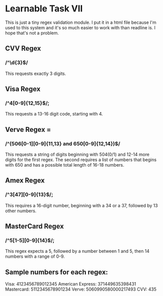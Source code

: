 # Learnable Task VII
This is just a tiny regex validation module. I put it in a html file because I'm used to this system and it's so much easier to work with than readline is.
I hope that's not a problem. 

## CVV Regex
### /^\d{3}$/
This requests exactly 3 digits.

## Visa Regex
### /^4[0-9]{12,15}$/; 
This requests a 13-16 digit code, starting with 4.

## Verve Regex = 
### /^(506[0-1][0-9]{11,13} and 650[0-9]{12,14})$/
This requests a string of digits beginning with 504(0/1) and 12-14 more digits for the first regex. 
The second requires a list of numbers that begins with 650 and has a possible total length of 16-18 numbers.

## Amex Regex 
###  /^3[47][0-9]{13}$/;
This requires a 16-digit number, beginning with a 34 or a 37, followed by 13 other numbers.

## MasterCard Regex 
### /^5[1-5][0-9]{14}$/;
This regex expects a 5, followed by a number between 1 and 5, then 14 numbers with a range of 0-9.

## Sample numbers for each regex:

Visa: 4123456789012345
American Express: 371449635398431
Mastercard: 5112345678901234
Verve: 5060990580000217493
CVV: 435
